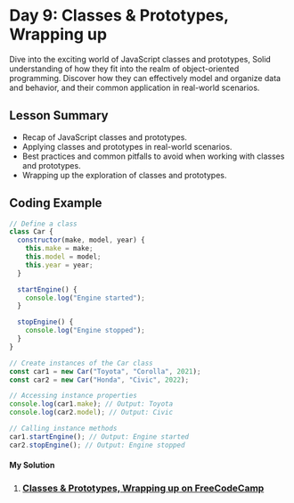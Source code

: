 # Day 9: Classes & Prototypes, Wrapping up

Dive into the exciting world of JavaScript classes and prototypes, Solid understanding of how they fit into the realm of object-oriented programming. Discover how they can effectively model and organize data and behavior, and their common application in real-world scenarios.

## Lesson Summary

- Recap of JavaScript classes and prototypes.
- Applying classes and prototypes in real-world scenarios.
- Best practices and common pitfalls to avoid when working with classes and prototypes.
- Wrapping up the exploration of classes and prototypes.

## Coding Example

```javascript
// Define a class
class Car {
  constructor(make, model, year) {
    this.make = make;
    this.model = model;
    this.year = year;
  }

  startEngine() {
    console.log("Engine started");
  }

  stopEngine() {
    console.log("Engine stopped");
  }
}

// Create instances of the Car class
const car1 = new Car("Toyota", "Corolla", 2021);
const car2 = new Car("Honda", "Civic", 2022);

// Accessing instance properties
console.log(car1.make); // Output: Toyota
console.log(car2.model); // Output: Civic

// Calling instance methods
car1.startEngine(); // Output: Engine started
car2.stopEngine(); // Output: Engine stopped
```

#### My Solution

1. ### [Classes & Prototypes, Wrapping up on FreeCodeCamp](https://www.freecodecamp.org/fcc5cff84f8-b8f8-447b-a502-6a86d112447c)

